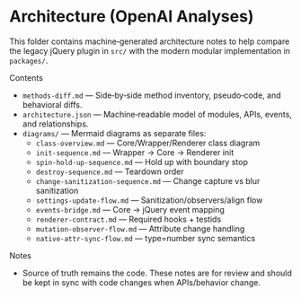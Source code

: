 # Architecture (OpenAI Analyses)

This folder contains machine‑generated architecture notes to help compare the legacy jQuery plugin in `src/` with the modern modular implementation in `packages/`.

Contents
- `methods-diff.md` — Side‑by‑side method inventory, pseudo‑code, and behavioral diffs.
- `architecture.json` — Machine‑readable model of modules, APIs, events, and relationships.
- `diagrams/` — Mermaid diagrams as separate files:
  - `class-overview.md` — Core/Wrapper/Renderer class diagram
  - `init-sequence.md` — Wrapper → Core → Renderer init
  - `spin-hold-up-sequence.md` — Hold up with boundary stop
  - `destroy-sequence.md` — Teardown order
  - `change-sanitization-sequence.md` — Change capture vs blur sanitization
  - `settings-update-flow.md` — Sanitization/observers/align flow
  - `events-bridge.md` — Core → jQuery event mapping
  - `renderer-contract.md` — Required hooks + testids
  - `mutation-observer-flow.md` — Attribute change handling
  - `native-attr-sync-flow.md` — type=number sync semantics

Notes
- Source of truth remains the code. These notes are for review and should be kept in sync with code changes when APIs/behavior change.
